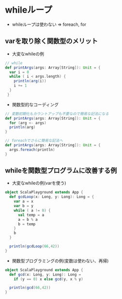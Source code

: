 # whileループ
- whileループは使わない ⇒ foreach, for

## varを取り除く関数型のメリット
- 大変なwhileの例
```scala
// while
def printArgs(args: Array[String]): Unit = {
  var i = 0
  while ( i < args.length) {
    println(arg(i))
    i += 1
  }
 }

```

- 関数型的なコーディング
```scala
// 変数初期化もカウントアップも不要なので簡易な記法になる
def printArgs(args: Array[String]): Unit = {
  for (arg <- args)
  println(arg)
}

// foreachでさらに簡易な記法へ
def printArgs(args: Array[String]): Unit = {
  args.foreach(println)
}
```

## whileを関数型プログラムに改善する例
- 大変なwhileの例(varを使う)
```scala
object ScalaPlayground extends App {
  def gcdLoop(x: Long, y: Long): Long = {
    var a = x
    var b = y
    while ( a != 0) {
      val temp = a
      a = b % a
      b = temp
    }
    b
  }

  println(gcdLoop(66,42))
}

```
- 関数型プログラミングの例(変数は使わない、再帰)
```scala
object ScalaPlayground extends App {
  def gcd(x: Long, y: Long): Long =
    if (y == 0) x else gcd(y, x % y)

  println(gcd(66,42))
}
```
